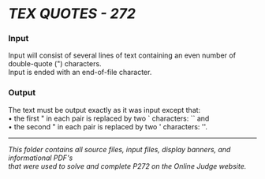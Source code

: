 # ***TEX QUOTES - 272***

### **Input**<br>
Input will consist of several lines of text containing an even number of double-quote (") characters.<br>
Input is ended with an end-of-file character.<br>
### **Output** <br>
The text must be output exactly as it was input except that:<br>
• the first " in each pair is replaced by two ` characters: `` and<br>
• the second " in each pair is replaced by two ' characters: ''.<br>

--------------------

*This folder contains all source files, input files, display banners, and informational PDF's<br>
that were used to solve and complete P272 on the Online Judge website.*
